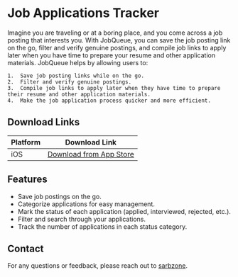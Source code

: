 
# Job Applications Tracker


Imagine you are traveling or at a boring place, and you come across a job posting that interests you. With JobQueue, you can save the job posting link on the go, filter and verify genuine postings, and compile job links to apply later when you have time to prepare your resume and other application materials.
JobQueue helps by allowing users to:

	1.	Save job posting links while on the go.
	2.	Filter and verify genuine postings.
	3.	Compile job links to apply later when they have time to prepare their resume and other application materials.
	4.	Make the job application process quicker and more efficient.


## Download Links

| Platform | Download Link |
|----------|---------------|
| iOS      | [Download from App Store](https://apps.apple.com/in/app/job-queue/id6503421892?platform=iphone) |


## Features

- Save job postings on the go.
- Categorize applications for easy management.
- Mark the status of each application (applied, interviewed, rejected, etc.).
- Filter and search through your applications.
- Track the number of applications in each status category.


## Contact

For any questions or feedback, please reach out to [sarbzone](https://wwww.sarbzone.com).
